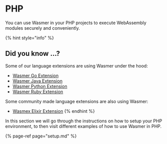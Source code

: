 # PHP

You can use Wasmer in your PHP projects to execute WebAssembly
modules securely and conveniently.

{% hint style="info" %}
## Did you know ...?

Some of our language extensions are using Wasmer under the hood:

* [Wasmer Go Extension](https://github.com/wasmerio/wasmer-go)
* [Wasmer Java Extension](https://github.com/wasmerio/wasmer-java)
* [Wasmer Python Extension](https://github.com/wasmerio/wasmer-python)
* [Wasmer Ruby Extension](https://github.com/wasmerio/wasmer-ruby)

Some community made language extensions are also using Wasmer:

* [Wasmex Elixir Extension](https://github.com/tessi/wasmex)
{% endhint %}

In this section we will go through the instructions on how to setup your PHP environment, to then visit different examples of how to use Wasmer in PHP.

{% page-ref page="setup.md" %}

